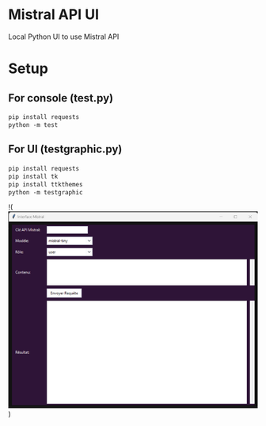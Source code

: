 # Mistral API UI
 Local Python UI to use Mistral API

 # Setup

 ## For console (test.py)

```
pip install requests
python -m test
```

 ## For UI (testgraphic.py)
 ```
 pip install requests
 pip install tk
 pip install ttkthemes
 python -m testgraphic
 ```
!(![mistral ui](mistralui.png))
